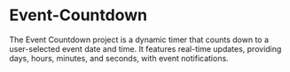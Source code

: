 # Event-Countdown
The Event Countdown project is a dynamic timer that counts down to a user-selected event date and time. It features real-time updates, providing days, hours, minutes, and seconds, with event notifications.
